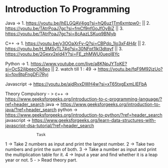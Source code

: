 # Introduction To Programming

Java       ->  1. https://youtu.be/lhELGQAV4gg?si=hQ6uz1Tm6xmtpw0- || 2. https://youtu.be/TAtrPoaJ7gc?si=fmCf9nfGoJfOyBiZ || 3. https://youtu.be/TAtrPoaJ7gc?si=8cAazLSKuq9BNlyb

C++        ->  1. https://youtu.be/y3OOaXrFy-Q?si=CBPdo_1lo3xF4H4r || 2. https://youtu.be/H_9MSvTL74g?si=30NFpt1lkl3dtqyf || 3. https://youtu.be/2Gexv2eld4Y?si=FE_zhMWU0ueoI8Yc

Python     ->  1. https://www.youtube.com/live/a8KNpJYToKE?si=OcS2iIjbeecOk8eo || 2. watch till 1 : 49 -> https://youtu.be/fqF9M92jzUo?si=fpv8tpFngDFj7Ryj

Javascript ->  https://youtu.be/ajdRvxDWH4w?si=xT65txgExmLlEFbA

Theory Compulsory - > 
c++        -> https://www.geeksforgeeks.org/introduction-to-c-programming-language/?ref=header_search
java       -> https://www.geeksforgeeks.org/introduction-to-java/?ref=header_search
python     -> https://www.geeksforgeeks.org/introduction-to-python/?ref=header_search
javascript -> https://www.geeksforgeeks.org/learn-data-structures-with-javascript-dsa-tutorial/?ref=header_search

                  Task

  1 -> Take 2 numbers as input and print the largest number.
  2 -> Take two numbers and print the sum of both.
  3 -> Take a number as input and print the multiplication table for it.
  4 -> Input a year and find whether it is a leap year or not.
  5 - > Read theory part.
